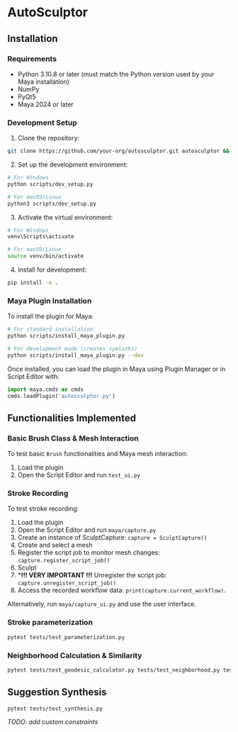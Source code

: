 # AutoSculptor

## Installation

### Requirements

- Python 3.10.8 or later (must match the Python version used by your Maya installation)
- NumPy
- PyQt5
- Maya 2024 or later

### Development Setup

1. Clone the repository:

```bash
git clone https://github.com/your-org/autosculptor.git autosculptor && cd autosculptor
```

2. Set up the development environment:

```bash
# For Windows
python scripts/dev_setup.py

# For macOS/Linux
python3 scripts/dev_setup.py
```

3. Activate the virtual environment:

```bash
# For Windows
venv\Scripts\activate

# For macOS/Linux
source venv/bin/activate
```

4. Install for development:

```bash
pip install -e .
```

### Maya Plugin Installation

To install the plugin for Maya:

```bash
# For standard installation
python scripts/install_maya_plugin.py

# For development mode (creates symlinks)
python scripts/install_maya_plugin.py --dev
```

Once installed, you can load the plugin in Maya using Plugin Manager or in Script Editor with:

```python
import maya.cmds as cmds
cmds.loadPlugin('autosculptor.py')
```

## Functionalities Implemented

### Basic Brush Class & Mesh Interaction

To test basic `Brush` functionalities and Maya mesh interaction:

1. Load the plugin
2. Open the Script Editor and run `test_ui.py`

### Stroke Recording

To test stroke recording: 

1. Load the plugin
2. Open the Script Editor and run `maya/capture.py`
3. Create an instance of SculptCapture: `capture = SculptCapture()`
4. Create and select a mesh
5. Register the script job to monitor mesh changes: `capture.register_script_job()`
6. Sculpt
7. ***!!! VERY IMPORTANT !!!** Unregister the script job: `capture.unregister_script_job()` 
8. Access the recorded workflow data: `print(capture.current_workflow)`.

Alternatively, run `maya/capture_ui.py` and use the user interface.

### Stroke parameterization
```bash
pytest tests/test_parameterization.py
```

### Neighborhood Calculation & Similarity
```bash
pytest tests/test_geodesic_calculator.py tests/test_neighborhood.py tests/test_similarity.py
```

## Suggestion Synthesis
```bash
pytest tests/test_synthesis.py
```
*TODO: add custom constraints*



